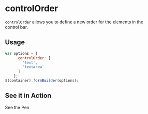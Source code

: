 # controlOrder
`controlOrder` allows you to define a new order for the elements in the control bar.

## Usage
```javascript
var options = {
      controlOrder: [
        'text',
        'textarea'
      ]
    };
$(container).formBuilder(options);
```


## See it in Action
<p data-height="494" data-theme-id="22927" data-slug-hash="rezdaa" data-default-tab="result" data-embed-version="2" data-user="kevinchappell" class="codepen">See the Pen <a href="http://codepen.io/kevinchappell/pen/rezdaa"></p>

